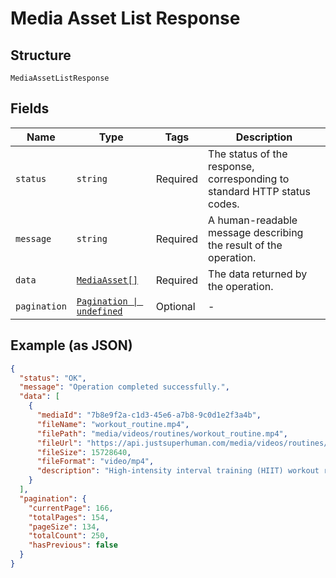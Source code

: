 
# Media Asset List Response

## Structure

`MediaAssetListResponse`

## Fields

| Name | Type | Tags | Description |
|  --- | --- | --- | --- |
| `status` | `string` | Required | The status of the response, corresponding to standard HTTP status codes. |
| `message` | `string` | Required | A human-readable message describing the result of the operation. |
| `data` | [`MediaAsset[]`](../../doc/models/media-asset.md) | Required | The data returned by the operation. |
| `pagination` | [`Pagination \| undefined`](../../doc/models/pagination.md) | Optional | - |

## Example (as JSON)

```json
{
  "status": "OK",
  "message": "Operation completed successfully.",
  "data": [
    {
      "mediaId": "7b8e9f2a-c1d3-45e6-a7b8-9c0d1e2f3a4b",
      "fileName": "workout_routine.mp4",
      "filePath": "media/videos/routines/workout_routine.mp4",
      "fileUrl": "https://api.justsuperhuman.com/media/videos/routines/workout_routine.mp4",
      "fileSize": 15728640,
      "fileFormat": "video/mp4",
      "description": "High-intensity interval training (HIIT) workout routine for beginners"
    }
  ],
  "pagination": {
    "currentPage": 166,
    "totalPages": 154,
    "pageSize": 134,
    "totalCount": 250,
    "hasPrevious": false
  }
}
```


